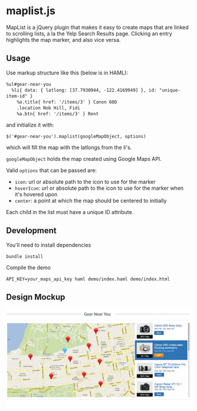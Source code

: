 # maplist.js

MapList is a jQuery plugin that makes it easy to create maps that are linked
to scrolling lists, a la the Yelp Search Results page. Clicking an entry
highlights the map marker, and also vice versa.

## Usage

Use markup structure like this (below is in HAML):

    %ul#gear-near-you
      %li{ data: { latlong: [37.7930944, -122.4169949] }, id: "unique-item-id" }
        %a.title{ href: '/items/3' } Canon 60D
        .location Nob Hill, Fidi
        %a.btn{ href: '/items/3' } Rent


and initialize it with:

    $('#gear-near-you').maplist(googleMapObject, options)

which will fill the map with the latlongs from the li's.

`googleMapObject` holds the map created using Google Maps API.

Valid `options` that can be passed are:

* `icon`: url or absolute path to the icon to use for the marker
* `hoverIcon`: url or absolute path to the icon to use for the marker when it's hovered upon
* `center`: a point at which the map should be centered to initially

Each child in the list must have a unique ID attribute.

## Development

You'll need to install dependencies

    bundle install

Compile the demo

    API_KEY=your_maps_api_key haml demo/index.haml demo/index.html

## Design Mockup
![Gear Near You](gear-near-you.jpg)
